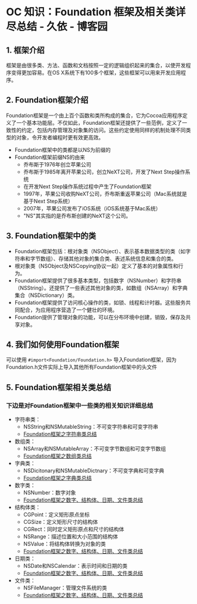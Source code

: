 # OC 知识：Foundation 框架及相关类详尽总结 - 久依 - 博客园

## **1. 框架介绍**

框架是由很多类、方法、函数和文档按照一定的逻辑组织起来的集合，以使开发程序变得更加容易。在OS X系统下有100多个框架，这些框架可以用来开发应用程序。

## **2. Foundation框架介绍**

Foundation框架是一个由上百个函数和类所构成的集合，它为Cocoa应用程序定义了一个基本功能层。不仅如此，Foundation框架还提供了一些范例，定义了一致性的约定，包括内存管理及对象集的访问。这些约定使用同样的机制处理不同类型的对象，令开发者编程时更有效更高效。

- Foundation框架中的类都是以NS为前缀的
- Foundation框架前缀NS的由来
    - 乔布斯于1976年创立苹果公司
    - 乔布斯于1985年离开苹果公司，创立NeXT公司，开发了Next Step操作系统
    - 在开发Next Step操作系统过程中产生了Foundation框架
    - 1997年，苹果公司收购NeXT公司，乔布斯重返苹果公司（Mac系统就是基于Next Step系统）
    - 2007年，苹果公司发布了iOS系统（iOS系统基于Mac系统）
    - "NS"其实指的是乔布斯创建的NeXT这个公司。

## **3. Foundation框架中的类**

- Foundation框架包括：根对象类（NSObject）、表示基本数据类型的类（如字符串和字节数组）、存储其他对象的集合类、表述系统信息和集合的类。
- 根对象类（NSObject及NSCopying协议一起）定义了基本的对象属性和行为。
- Foundation框架提供了很多基本类型，包括数字（NSNumber）和字符串（NSString）。还提供了一些表述其他对象的类，如数组（NSArray）和字典集合（NSDictionary）类。
- Foundation框架提供了访问核心操作的类，如锁、线程和计时器。这些服务共同配合，为应用程序营造了一个健壮的环境。
- Foundation提供了管理对象的功能，可以在分布环境中创建，销毁，保存及共享对象。

## **4. 我们如何使用Foundation框架**

可以使用 `#import<Foundation/Foundation.h>` 导入Foundation框架，因为Foundation.h文件实际上导入其他所有Foundation框架中的头文件

## **5. Foundation框架相关类总结**

### **下边是对Foundation框架中一些类的相关知识详细总结**

- 字符串类：
    - NSString和NSMutableString：不可变字符串和可变字符串
    - [Foundation框架之字符串类总结](https://www.jianshu.com/p/17f6eb708998)
- 数组类：
    - NSArray和NSMutableArray：不可变字节数组和可变字节数组
    - [Foundation框架之数组类总结](https://www.jianshu.com/p/390a07d99c46)
- 字典类：
    - NSDicitonary和NSMutableDictnary：不可变字典和可变字典
    - [Foundation框架之字典类总结](https://www.jianshu.com/p/6bb97c1cd959)
- 数字类：
    - NSNumber：数字对象
    - [Foundation框架之数字、结构体、日期、文件类总结](https://www.jianshu.com/p/067d3b42e1da)
- 结构体类：
    - CGPoint：定义矩形原点坐标
    - CGSize：定义矩形尺寸的结构体
    - CGRect：同时定义矩形原点和尺寸的结构体
    - NSRange：描述位置和大小范围的结构体
    - NSValue：将结构体转换为对象的类
    - [Foundation框架之数字、结构体、日期、文件类总结](https://www.jianshu.com/p/067d3b42e1da)
- 日期类：
    - NSDate和NSCalendar：表示时间和日期的类
    - [Foundation框架之数字、结构体、日期、文件类总结](https://www.jianshu.com/p/067d3b42e1da)
- 文件类：
    - NSFileManager：管理文件系统的类
    - [Foundation框架之数字、结构体、日期、文件类总结](https://www.jianshu.com/p/067d3b42e1da)